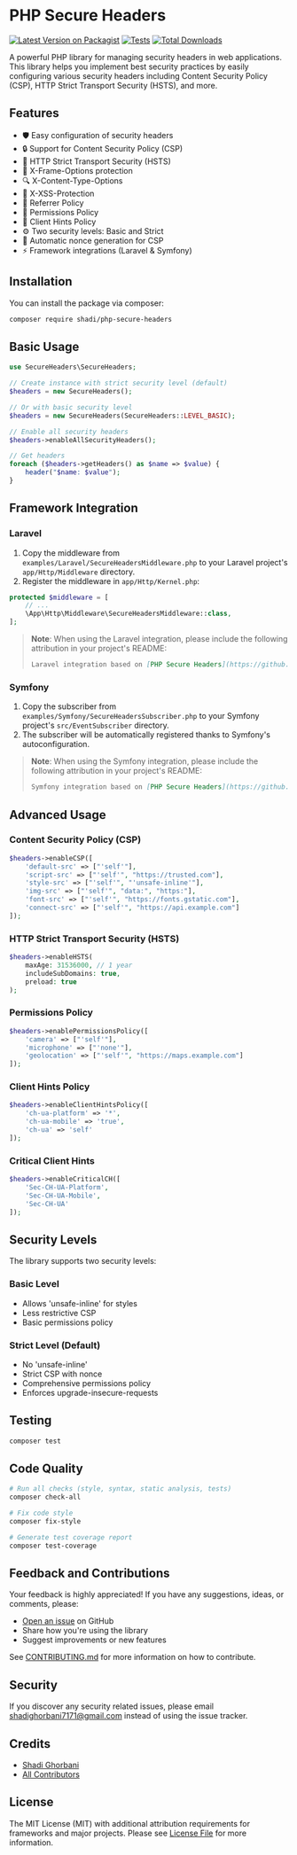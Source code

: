 # PHP Secure Headers

[![Latest Version on Packagist](https://img.shields.io/packagist/v/shadi/php-secure-headers.svg?style=flat-square)](https://packagist.org/packages/shadi/php-secure-headers)
[![Tests](https://github.com/shadighorbani7171/php-secure-headers/actions/workflows/tests.yml/badge.svg)](https://github.com/shadighorbani7171/php-secure-headers/actions/workflows/tests.yml)
[![Total Downloads](https://img.shields.io/packagist/dt/shadi/php-secure-headers.svg?style=flat-square)](https://packagist.org/packages/shadi/php-secure-headers)

A powerful PHP library for managing security headers in web applications. This library helps you implement best security practices by easily configuring various security headers including Content Security Policy (CSP), HTTP Strict Transport Security (HSTS), and more.

## Features

- 🛡️ Easy configuration of security headers
- 🔒 Support for Content Security Policy (CSP)
- 🔐 HTTP Strict Transport Security (HSTS)
- 🚫 X-Frame-Options protection
- 🔍 X-Content-Type-Options
- 🛑 X-XSS-Protection
- 📝 Referrer Policy
- 🎯 Permissions Policy
- 📱 Client Hints Policy
- ⚙️ Two security levels: Basic and Strict
- 🔄 Automatic nonce generation for CSP
- ⚡ Framework integrations (Laravel & Symfony)

## Installation

You can install the package via composer:

```bash
composer require shadi/php-secure-headers
```

## Basic Usage

```php
use SecureHeaders\SecureHeaders;

// Create instance with strict security level (default)
$headers = new SecureHeaders();

// Or with basic security level
$headers = new SecureHeaders(SecureHeaders::LEVEL_BASIC);

// Enable all security headers
$headers->enableAllSecurityHeaders();

// Get headers
foreach ($headers->getHeaders() as $name => $value) {
    header("$name: $value");
}
```

## Framework Integration

### Laravel

1. Copy the middleware from `examples/Laravel/SecureHeadersMiddleware.php` to your Laravel project's `app/Http/Middleware` directory.
2. Register the middleware in `app/Http/Kernel.php`:

```php
protected $middleware = [
    // ...
    \App\Http\Middleware\SecureHeadersMiddleware::class,
];
```

> **Note**: When using the Laravel integration, please include the following attribution in your project's README:
> ```markdown
> Laravel integration based on [PHP Secure Headers](https://github.com/shadighorbani7171/php-secure-headers) by [Shadi Ghorbani](https://github.com/shadighorbani7171).
> ```

### Symfony

1. Copy the subscriber from `examples/Symfony/SecureHeadersSubscriber.php` to your Symfony project's `src/EventSubscriber` directory.
2. The subscriber will be automatically registered thanks to Symfony's autoconfiguration.

> **Note**: When using the Symfony integration, please include the following attribution in your project's README:
> ```markdown
> Symfony integration based on [PHP Secure Headers](https://github.com/shadighorbani7171/php-secure-headers) by [Shadi Ghorbani](https://github.com/shadighorbani7171).
> ```

## Advanced Usage

### Content Security Policy (CSP)

```php
$headers->enableCSP([
    'default-src' => ["'self'"],
    'script-src' => ["'self'", "https://trusted.com"],
    'style-src' => ["'self'", "'unsafe-inline'"],
    'img-src' => ["'self'", "data:", "https:"],
    'font-src' => ["'self'", "https://fonts.gstatic.com"],
    'connect-src' => ["'self'", "https://api.example.com"]
]);
```

### HTTP Strict Transport Security (HSTS)

```php
$headers->enableHSTS(
    maxAge: 31536000, // 1 year
    includeSubDomains: true,
    preload: true
);
```

### Permissions Policy

```php
$headers->enablePermissionsPolicy([
    'camera' => ["'self'"],
    'microphone' => ["'none'"],
    'geolocation' => ["'self'", "https://maps.example.com"]
]);
```

### Client Hints Policy

```php
$headers->enableClientHintsPolicy([
    'ch-ua-platform' => '*',
    'ch-ua-mobile' => 'true',
    'ch-ua' => 'self'
]);
```

### Critical Client Hints

```php
$headers->enableCriticalCH([
    'Sec-CH-UA-Platform',
    'Sec-CH-UA-Mobile',
    'Sec-CH-UA'
]);
```

## Security Levels

The library supports two security levels:

### Basic Level
- Allows 'unsafe-inline' for styles
- Less restrictive CSP
- Basic permissions policy

### Strict Level (Default)
- No 'unsafe-inline'
- Strict CSP with nonce
- Comprehensive permissions policy
- Enforces upgrade-insecure-requests

## Testing

```bash
composer test
```

## Code Quality

```bash
# Run all checks (style, syntax, static analysis, tests)
composer check-all

# Fix code style
composer fix-style

# Generate test coverage report
composer test-coverage
```

## Feedback and Contributions

Your feedback is highly appreciated! If you have any suggestions, ideas, or comments, please:

- [Open an issue](https://github.com/shadighorbani7171/php-secure-headers/issues/new) on GitHub
- Share how you're using the library
- Suggest improvements or new features

See [CONTRIBUTING.md](CONTRIBUTING.md) for more information on how to contribute.

## Security

If you discover any security related issues, please email shadighorbani7171@gmail.com instead of using the issue tracker.

## Credits

- [Shadi Ghorbani](https://github.com/shadighorbani7171)
- [All Contributors](../../contributors)

## License

The MIT License (MIT) with additional attribution requirements for frameworks and major projects. Please see [License File](LICENSE.md) for more information.
